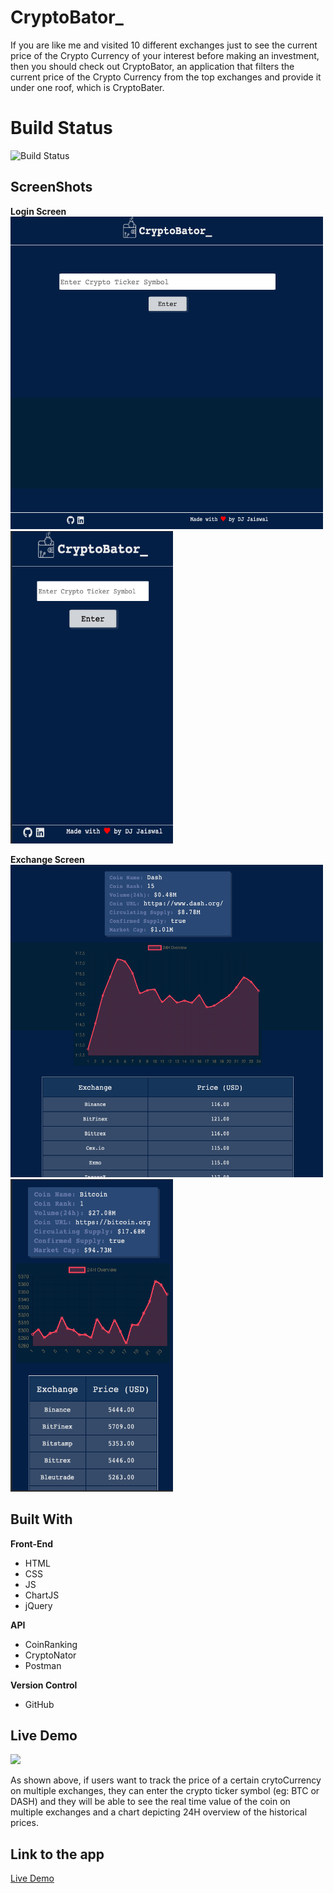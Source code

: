 # CryptoBator_

If you are like me and visited 10 different exchanges just to see the current price of the Crypto Currency of your interest before making an investment, then you should check out CryptoBator, an application that filters the current price of the Crypto Currency from the top exchanges and provide it under one roof, which is CryptoBater. 


# Build Status

![Build Status](https://travis-ci.org/thinkful-c11/book-thing.io.svg?branch=master)

## ScreenShots
**Login Screen**
   <br>
   <img src="screenShots/desktopLanding.png" width="500px" height="500px">
   <br>
   <img src="screenShots/mobileLanding.png" width="260px" height="500px">
  
**Exchange Screen**
   <br>
   <img src="screenShots/desktopData.png" width="500px" height="500px">
   <br>
   <img src="screenShots/mobileData.png" width="260px" height="500px">

## Built With

**Front-End**
-	HTML
-	CSS
-	JS
-	ChartJS
-	jQuery


**API**
-	CoinRanking
-	CryptoNator
-   Postman

**Version Control**
-   GitHub

## Live Demo

![](https://media.giphy.com/media/f4baJBbrASHAAhqTev/giphy.gif)

<p>As shown above, if users want to track the price of a certain crytoCurrency on multiple exchanges, they can enter the crypto ticker symbol (eg: BTC or DASH) and they will be able to see the real time value of the coin on multiple exchanges and a chart depicting 24H overview of the historical prices.</p>

## Link to the app

[Live Demo](https://djrockstar.github.io/cryptobator)


